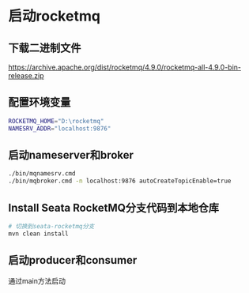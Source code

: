 # 启动rocketmq
## 下载二进制文件

https://archive.apache.org/dist/rocketmq/4.9.0/rocketmq-all-4.9.0-bin-release.zip

## 配置环境变量
```bash
ROCKETMQ_HOME="D:\rocketmq"
NAMESRV_ADDR="localhost:9876"
```

## 启动nameserver和broker
```bash
./bin/mqnamesrv.cmd
./bin/mqbroker.cmd -n localhost:9876 autoCreateTopicEnable=true
```

## Install Seata RocketMQ分支代码到本地仓库

```bash
# 切换到seata-rocketmq分支
mvn clean install
```

## 启动producer和consumer

通过main方法启动

